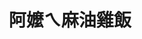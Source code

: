 ---
title: "阿嬤ㄟ麻油雞飯"
description: "阿嬤ㄟ麻油雞飯"
layout: shop
keywords:
  - 美食競賽
  - 台灣美食
  - 美食精選
datePublished: "2025-06-30"
dateModified: "2025-07-05"
city: "高雄市"
district: "左營區"
address: "高雄市左營區裕誠路南屏路"
phone: "0938795280"
geo: "22.666417505890433, 120.29992490739875"
google_map: "https://maps.app.goo.gl/E4io7fMDtfz7Xf6e9"
footinder: "https://footinder.com.tw/%E9%AB%98%E9%9B%84%E5%B8%82%E9%BC%93%E5%B1%B1%E5%8D%80/120932/"
official: ""
award:
  - name: "夜市王"
    year: "2024"
    entries:
      - nightMarket: "瑞豐夜市"
        food_type: "一飯一湯"
        rank: "第二名"

---